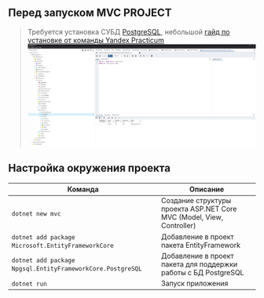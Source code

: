 <!--
    Entity Data Model состоит из трех уровней:
    Концептуальный уровень - определение классов
    сущностей, используемых в приложении.

    Уровень хранилища - определяет таблицы, столбцы,
    отношения между таблицами и типы данных, с
    которыми сопоставляется используемая база данных.
    
    Уровень сопоставления (маппинга) - служит
    посредником между предыдущими двумя, определяя
    сопоставление между свойствами класса сущности и
    столбцами таблиц. 
-->
## Перед запуском MVC PROJECT
> Требуется установка СУБД [PostgreSQL](https://www.enterprisedb.com/downloads/postgres-postgresql-downloads), небольшой [гайд по установке от команды Yandex Practicum](https://practicum.yandex.ru/blog/chto-takoe-subd-postgresql/#ustanovka)
![Разработка на базе СУБД PostgreSQL](/data/pgs.png)

## Настройка окружения проекта
| Команда | Описание |
| ----- | ----- |
| `dotnet new mvc` | Создание структуры проекта ASP.NET Core MVC (Model, View, Controller) |
| `dotnet add package Microsoft.EntityFrameworkCore` | Добавление в проект пакета EntityFramework |
| `dotnet add package Npgsql.EntityFrameworkCore.PostgreSQL` | Добавление в проект пакета для поддержки работы с БД PostgreSQL |
| `dotnet run` | Запуск приложения |


